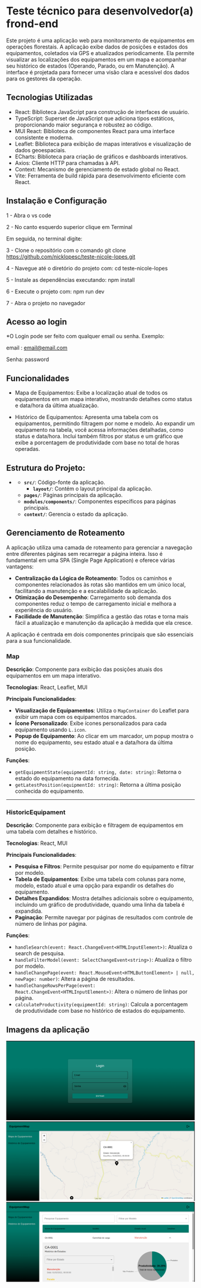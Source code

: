 # Teste técnico para desenvolvedor(a) frond-end

Este projeto é uma aplicação web para monitoramento de equipamentos em operações florestais. A aplicação exibe dados de posições e estados dos equipamentos, coletados via GPS e atualizados periodicamente. Ela permite visualizar as localizações dos equipamentos em um mapa e acompanhar seu histórico de estados (Operando, Parado, ou em Manutenção). A interface é projetada para fornecer uma visão clara e acessível dos dados para os gestores da operação.

## Tecnologias Utilizadas

- React: Biblioteca JavaScript para construção de interfaces de usuário.
- TypeScript: Superset de JavaScript que adiciona tipos estáticos, proporcionando maior segurança e robustez ao código.
- MUI React: Biblioteca de componentes React para uma interface consistente e moderna.
- Leaflet: Biblioteca para exibição de mapas interativos e visualização de dados geoespaciais.
- ECharts: Biblioteca para criação de gráficos e dashboards interativos.
- Axios: Cliente HTTP para chamadas à API.
- Context: Mecanismo de gerenciamento de estado global no React.
- Vite: Ferramenta de build rápida para desenvolvimento eficiente com React.

## Instalação e Configuração

1 - Abra o vs code

2 - No canto esquerdo superior clique em Terminal

Em seguida, no terminal digite:

3 - Clone o repositório com o comando
git clone https://github.com/nicklopesc/teste-nicole-lopes.git

4 - Navegue até o diretório do projeto com:
cd teste-nicole-lopes

5 - Instale as dependências executando:
npm install

6 - Execute o projeto com:
npm run dev

7 - Abra o projeto no navegador

## Acesso ao login

\*O Login pode ser feito com qualquer email ou senha.
Exemplo:

email : email@email.com

Senha: password

## Funcionalidades

- Mapa de Equipamentos: Exibe a localização atual de todos os equipamentos em um mapa interativo, mostrando detalhes como status e data/hora da última atualização.

- Histórico de Equipamentos: Apresenta uma tabela com os equipamentos, permitindo filtragem por nome e modelo. Ao expandir um equipamento na tabela, você acessa informações detalhadas, como status e data/hora. Inclui também filtros por status e um gráfico que exibe a porcentagem de produtividade com base no total de horas operadas.

## Estrutura do Projeto:

- - **`src/`**: Código-fonte da aplicação.
    <!-- - **`components/`**: Contém componentes reutilizáveis em toda a aplicação. -->
    - **`layout/`**: Contém o layout principal da aplicação.
  - **`pages/`**: Páginas principais da aplicação.
  - **`modules/components/`**: Componentes específicos para páginas principais.
  - **`context/`**: Gerencia o estado da aplicação.

## Gerenciamento de Roteamento

A aplicação utiliza uma camada de roteamento para gerenciar a navegação entre diferentes páginas sem recarregar a página inteira. Isso é fundamental em uma SPA (Single Page Application) e oferece várias vantagens:

- **Centralização da Lógica de Roteamento**: Todos os caminhos e componentes relacionados às rotas são mantidos em um único local, facilitando a manutenção e a escalabilidade da aplicação.
- **Otimização do Desempenho**: Carregamento sob demanda dos componentes reduz o tempo de carregamento inicial e melhora a experiência do usuário.
- **Facilidade de Manutenção**: Simplifica a gestão das rotas e torna mais fácil a atualização e manutenção da aplicação à medida que ela cresce.

A aplicação é centrada em dois componentes principais que são essenciais para a sua funcionalidade.

### Map

**Descrição**: Componente para exibição das posições atuais dos equipamentos em um mapa interativo.

**Tecnologias**: React, Leaflet, MUI

**Principais Funcionalidades**:

- **Visualização de Equipamentos**: Utiliza o `MapContainer` do Leaflet para exibir um mapa com os equipamentos marcados.
- **Ícone Personalizado**: Exibe ícones personalizados para cada equipamento usando `L.icon`.
- **Popup de Equipamento**: Ao clicar em um marcador, um popup mostra o nome do equipamento, seu estado atual e a data/hora da última posição.

**Funções**:

- `getEquipmentState(equipmentId: string, date: string)`: Retorna o estado do equipamento na data fornecida.
- `getLatestPosition(equipmentId: string)`: Retorna a última posição conhecida do equipamento.

---

### HistoricEquipament

**Descrição**: Componente para exibição e filtragem de equipamentos em uma tabela com detalhes e histórico.

**Tecnologias**: React, MUI

**Principais Funcionalidades**:

- **Pesquisa e Filtros**: Permite pesquisar por nome do equipamento e filtrar por modelo.
- **Tabela de Equipamentos**: Exibe uma tabela com colunas para nome, modelo, estado atual e uma opção para expandir os detalhes do equipamento.
- **Detalhes Expandidos**: Mostra detalhes adicionais sobre o equipamento, incluindo um gráfico de produtividade, quando uma linha da tabela é expandida.
- **Paginação**: Permite navegar por páginas de resultados com controle de número de linhas por página.

**Funções**:

- `handleSearch(event: React.ChangeEvent<HTMLInputElement>)`: Atualiza o search de pesquisa.
- `handleFilterModel(event: SelectChangeEvent<string>)`: Atualiza o filtro por modelo.
- `handleChangePage(event: React.MouseEvent<HTMLButtonElement> | null, newPage: number)`: Altera a página de resultados.
- `handleChangeRowsPerPage(event: React.ChangeEvent<HTMLInputElement>)`: Altera o número de linhas por página.
- `calculateProductivity(equipmentId: string)`: Calcula a porcentagem de produtividade com base no histórico de estados do equipamento.

## Imagens da aplicação

![alt text](image-2.png)
![alt text](image-1.png)
![alt text](image.png)

